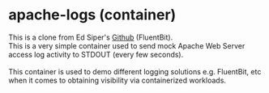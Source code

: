 # apache-logs (container)
This is a clone from Ed Siper's [Github](https://github.com/edsiper/apache-logs) (FluentBit).  <br />
This is a very simple container used to send mock Apache Web Server access log activity to STDOUT (every few seconds). <br />  
This container is used to demo different logging solutions e.g. FluentBit, etc when it comes to obtaining visibility via containerized workloads. <br />
